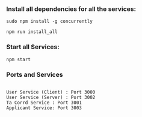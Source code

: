 ### Install all dependencies for all the services:

```sudo npm install -g concurrently```

```npm run install_all```


### Start all Services:

```npm start```


### Ports and Services
````````

User Service (Client) : Port 3000
User Service (Server) : Port 3002
Ta Corrd Service : Port 3001
Applicant Service: Port 3003
